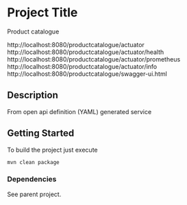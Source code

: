 # Project Title

Product catalogue

http://localhost:8080/productcatalogue/actuator  
http://localhost:8080/productcatalogue/actuator/health  
http://localhost:8080/productcatalogue/actuator/prometheus  
http://localhost:8080/productcatalogue/actuator/info  
http://localhost:8080/productcatalogue/swagger-ui.html

## Description

From open api definition (YAML) generated service

## Getting Started

To build the project just execute
```
mvn clean package
```

### Dependencies

See parent project.
